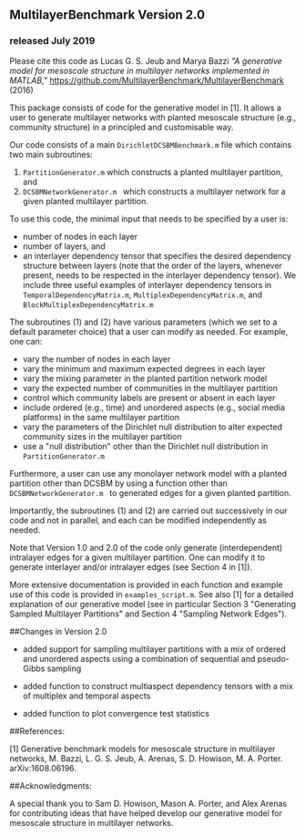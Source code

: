 ## MultilayerBenchmark Version 2.0
### released July 2019

Please cite this code as
    Lucas G. S. Jeub and Marya Bazzi
    *"A generative model for mesoscale structure in multilayer networks implemented
    in MATLAB,"* https://github.com/MultilayerBenchmark/MultilayerBenchmark (2016)

This package consists of code for the generative model in [1]. It allows a user to generate multilayer networks with planted mesoscale structure (e.g., community structure) in a principled and customisable way.

Our code consists of a main ```DirichletDCSBMBenchmark.m``` file which contains two main subroutines:

1. ```PartitionGenerator.m```
 which constructs a planted multilayer partition, and
2. ```DCSBMNetworkGenerator.m ```
which constructs a multilayer network for a given planted multilayer partition.

To use this code, the minimal input that needs to be specified by a user is:

- number of nodes in each layer
- number of layers, and
- an interlayer dependency tensor that specifies the desired dependency structure between layers (note that the order of the layers, whenever present, needs to be respected in the interlayer dependency tensor). We include three useful examples of interlayer dependency tensors in ```TemporalDependencyMatrix.m```, ```MultiplexDependencyMatrix.m```, and ```BlockMultiplexDependencyMatrix.m```

The subroutines (1) and (2) have various parameters (which we set to a default parameter choice) that a user can modify as needed. For example, one can:

- vary the number of nodes in each layer
- vary the minimum and maximum expected degrees in each layer
- vary the mixing parameter in the planted partition network model
- vary the expected number of communities in the multilayer partition
- control which community labels are present or absent in each layer
- include ordered (e.g., time) and unordered aspects (e.g., social media platforms) in the same multilayer partition
- vary the parameters of the Dirichlet null distribution to alter expected community sizes in the multilayer partition
- use a "null distribution" other than the Dirichlet null distribution in ```PartitionGenerator.m```

Furthermore, a user can use any monolayer network model with a planted partition other than DCSBM by using a function other than ```DCSBMNetworkGenerator.m ``` to generated edges for a given planted partition.

Importantly, the subroutines (1) and (2) are carried out successively in our code and not in parallel, and each can be modified independently as needed.

Note that Version 1.0 and 2.0 of the code only generate (interdependent) intralayer edges for a given multilayer partition. One can modify it to generate interlayer and/or intralayer edges (see Section 4 in [1]).

More extensive documentation is provided in each function and example use of this code is provided in ```examples_script.m```. See also [1] for a detailed explanation of our generative model (see in particular Section 3 "Generating Sampled Multilayer Partitions" and Section 4 "Sampling Network Edges").

##Changes in Version 2.0

- added support for sampling multilayer partitions with a mix of ordered and unordered aspects using a combination of sequential and pseudo-Gibbs sampling

- added function to construct multiaspect dependency tensors with a mix of multiplex and temporal aspects

- added function to plot convergence test statistics


##References:

[1] Generative benchmark models for mesoscale structure in multilayer networks, M. Bazzi, L. G. S. Jeub, A. Arenas, S. D. Howison, M. A. Porter. arXiv:1608.06196.

##Acknowledgments:

A special thank you to Sam D. Howison, Mason A. Porter, and Alex Arenas for contributing ideas that have helped develop our generative model for mesoscale structure in multilayer networks.
